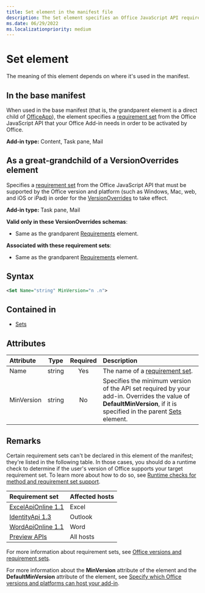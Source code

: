 ```yaml
---
title: Set element in the manifest file
description: The Set element specifies an Office JavaScript API requirement set your Office Add-in requires in order to be activated by Office or to override base manifest settings.
ms.date: 06/29/2022
ms.localizationpriority: medium
---
```


# Set element

The meaning of this element depends on where it's used in the manifest.

## In the base manifest

When used in the base manifest (that is, the grandparent **<Requirements>** element is a direct child of [OfficeApp](officeapp.md)), the **<Set>** element specifies a [requirement set](/office/dev/add-ins/develop/office-versions-and-requirement-sets#specify-office-applications-and-requirement-sets) from the Office JavaScript API that your Office Add-in needs in order to be activated by Office.

**Add-in type:** Content, Task pane, Mail

## As a great-grandchild of a VersionOverrides element

Specifies a [requirement set](/office/dev/add-ins/develop/office-versions-and-requirement-sets#specify-office-applications-and-requirement-sets) from the Office JavaScript API that must be supported by the Office version and platform (such as Windows, Mac, web, and iOS or iPad) in order for the [VersionOverrides](versionoverrides.md) to take effect.

**Add-in type:** Task pane, Mail

**Valid only in these VersionOverrides schemas**:

- Same as the grandparent [Requirements](requirements.md) element.

**Associated with these requirement sets**:

- Same as the grandparent [Requirements](requirements.md) element.

## Syntax

```XML
<Set Name="string" MinVersion="n .n">
```

## Contained in

- [Sets](sets.md)

## Attributes

|Attribute|Type|Required|Description|
|:-----|:-----:|:-----:|:-----|
|Name|string|Yes|The name of a [requirement set](/office/dev/add-ins/develop/office-versions-and-requirement-sets).|
|MinVersion|string|No|Specifies the minimum version of the API set required by your add-in. Overrides the value of **DefaultMinVersion**, if it is specified in the parent [Sets](sets.md) element.|

## Remarks

Certain requirement sets can't be declared in this element of the manifest; they're listed in the following table. In those cases, you should do a runtime check to determine if the user's version of Office supports your target requirement set. To learn more about how to do so, see [Runtime checks for method and requirement set support](/office/dev/add-ins/develop/specify-office-hosts-and-api-requirements#runtime-checks-for-method-and-requirement-set-support).

|Requirement set|Affected hosts|
|:---|:---|
|[ExcelApiOnline 1.1](../requirement-sets/excel/excel-api-online-requirement-set.md#recommended-usage)|Excel|
|[IdentityApi 1.3](../requirement-sets/common/identity-api-requirement-sets.md#outlook-and-identity-api-requirement-sets)|Outlook|
|[WordApiOnline 1.1](../requirement-sets/word/word-api-online-requirement-set.md#recommended-usage)|Word|
|[Preview APIs](/office/dev/add-ins/develop/referencing-the-javascript-api-for-office-library-from-its-cdn#preview-apis)|All hosts|

For more information about requirement sets, see [Office versions and requirement sets](/office/dev/add-ins/develop/office-versions-and-requirement-sets).

For more information about the **MinVersion** attribute of the **<Set>** element and the **DefaultMinVersion** attribute of the **<Sets>** element, see [Specify which Office versions and platforms can host your add-in](/office/dev/add-ins/develop/specify-office-hosts-and-api-requirements#specify-which-office-versions-and-platforms-can-host-your-add-in).
